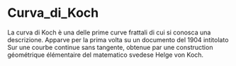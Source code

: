 # Curva_di_Koch
La curva di Koch è una delle prime curve frattali di cui si conosca una descrizione. Apparve per la prima volta su un documento del 1904 intitolato Sur une courbe continue sans tangente, obtenue par une construction géométrique élémentaire del matematico svedese Helge von Koch.
